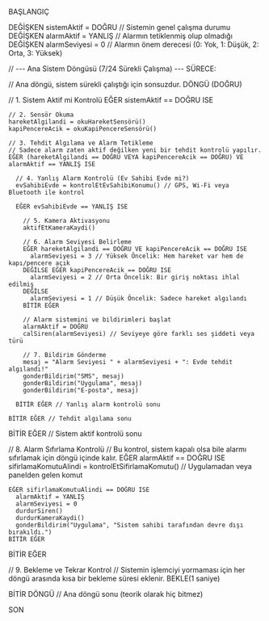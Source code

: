 BAŞLANGIÇ

DEĞİŞKEN sistemAktif = DOĞRU   // Sistemin genel çalışma durumu
DEĞİŞKEN alarmAktif = YANLIŞ   // Alarmın tetiklenmiş olup olmadığı
DEĞİŞKEN alarmSeviyesi = 0     // Alarmın önem derecesi (0: Yok, 1: Düşük, 2: Orta, 3: Yüksek)

// --- Ana Sistem Döngüsü (7/24 Sürekli Çalışma) ---
SÜRECE:

// Ana döngü, sistem sürekli çalıştığı için sonsuzdur.
DÖNGÜ (DOĞRU)

  // 1. Sistem Aktif mi Kontrolü
  EĞER sistemAktif == DOĞRU ISE

    // 2. Sensör Okuma
    hareketAlgilandi = okuHareketSensörü()
    kapiPencereAcik = okuKapiPencereSensörü()

    // 3. Tehdit Algılama ve Alarm Tetikleme
    // Sadece alarm zaten aktif değilken yeni bir tehdit kontrolü yapılır.
    EĞER (hareketAlgilandi == DOĞRU VEYA kapiPencereAcik == DOĞRU) VE alarmAktif == YANLIŞ ISE

      // 4. Yanlış Alarm Kontrolü (Ev Sahibi Evde mi?)
      evSahibiEvde = kontrolEtEvSahibiKonumu() // GPS, Wi-Fi veya Bluetooth ile kontrol

      EĞER evSahibiEvde == YANLIŞ ISE

        // 5. Kamera Aktivasyonu
        aktifEtKameraKaydi()

        // 6. Alarm Seviyesi Belirleme
        EĞER hareketAlgilandi == DOĞRU VE kapiPencereAcik == DOĞRU ISE
          alarmSeviyesi = 3 // Yüksek Öncelik: Hem hareket var hem de kapı/pencere açık
        DEĞİLSE EĞER kapiPencereAcik == DOĞRU ISE
          alarmSeviyesi = 2 // Orta Öncelik: Bir giriş noktası ihlal edilmiş
        DEĞİLSE
          alarmSeviyesi = 1 // Düşük Öncelik: Sadece hareket algılandı
        BİTİR EĞER

        // Alarm sistemini ve bildirimleri başlat
        alarmAktif = DOĞRU
        calSiren(alarmSeviyesi) // Seviyeye göre farklı ses şiddeti veya türü
        
        // 7. Bildirim Gönderme
        mesaj = "Alarm Seviyesi " + alarmSeviyesi + ": Evde tehdit algılandı!"
        gonderBildirim("SMS", mesaj)
        gonderBildirim("Uygulama", mesaj)
        gonderBildirim("E-posta", mesaj)

      BİTİR EĞER // Yanlış alarm kontrolü sonu

    BİTİR EĞER // Tehdit algılama sonu

  BİTİR EĞER // Sistem aktif kontrolü sonu

  // 8. Alarm Sıfırlama Kontrolü
  // Bu kontrol, sistem kapalı olsa bile alarmı sıfırlamak için döngü içinde kalır.
  EĞER alarmAktif == DOĞRU ISE
    sifirlamaKomutuAlindi = kontrolEtSifirlamaKomutu() // Uygulamadan veya panelden gelen komut

    EĞER sifirlamaKomutuAlindi == DOĞRU ISE
      alarmAktif = YANLIŞ
      alarmSeviyesi = 0
      durdurSiren()
      durdurKameraKaydi()
      gonderBildirim("Uygulama", "Sistem sahibi tarafından devre dışı bırakıldı.")
    BİTİR EĞER
  BİTİR EĞER

  // 9. Bekleme ve Tekrar Kontrol
  // Sistemin işlemciyi yormaması için her döngü arasında kısa bir bekleme süresi eklenir.
  BEKLE(1 saniye)

BİTİR DÖNGÜ // Ana döngü sonu (teorik olarak hiç bitmez)


SON

